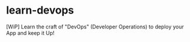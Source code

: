 # learn-devops
[WiP] Learn the craft of "DevOps" (Developer Operations) to deploy your App and keep it Up!
